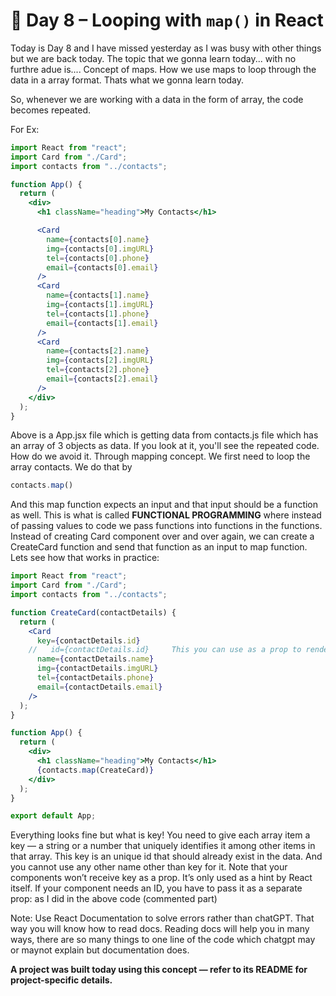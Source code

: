 # 📘 Day 8 – Looping with `map()` in React

Today is Day 8 and I have missed yesterday as I was busy with other things but we are back today. The topic that we gonna learn today... with no furthre adue is.... Concept of maps. How we use maps to loop through the data in a array format. Thats what we gonna learn today.

So, whenever we are working with a data in the form of array, the code becomes repeated.

For Ex: 

```jsx
import React from "react";
import Card from "./Card";
import contacts from "../contacts";

function App() {
  return (
    <div>
      <h1 className="heading">My Contacts</h1>

      <Card
        name={contacts[0].name}
        img={contacts[0].imgURL}
        tel={contacts[0].phone}
        email={contacts[0].email}
      />
      <Card
        name={contacts[1].name}
        img={contacts[1].imgURL}
        tel={contacts[1].phone}
        email={contacts[1].email}
      />
      <Card
        name={contacts[2].name}
        img={contacts[2].imgURL}
        tel={contacts[2].phone}
        email={contacts[2].email}
      />
    </div>
  );
}
```
Above is a App.jsx file which is getting data from contacts.js file which has an array of 3 objects as data. If you look at it, you'll see the repeated code. How do we avoid it. Through mapping concept.
We first need to loop the array contacts. We do that by 

```jsx
contacts.map()
```
And this map function expects an input and that input should be a function as well. This is what is called **FUNCTIONAL PROGRAMMING** where instead of passing values to code we pass functions into functions in the functions.
Instead of creating Card component over and over again, we can create a CreateCard function and send that function as an input to map function. Lets see how that works in practice:

```jsx
import React from "react";
import Card from "./Card";
import contacts from "../contacts";

function CreateCard(contactDetails) {
  return (
    <Card
      key={contactDetails.id}
    //   id={contactDetails.id}     This you can use as a prop to render the kay on the website
      name={contactDetails.name}
      img={contactDetails.imgURL}
      tel={contactDetails.phone}
      email={contactDetails.email}
    />
  );
}

function App() {
  return (
    <div>
      <h1 className="heading">My Contacts</h1>
      {contacts.map(CreateCard)}
    </div>
  );
}

export default App;

```
Everything looks fine but what is key! You need to give each array item a key — a string or a number that uniquely identifies it among other items in that array. This key is an unique id that should already exist in the data. And you cannot use any other name other than key for it. 
Note that your components won’t receive key as a prop. It’s only used as a hint by React itself. If your component needs an ID, you have to pass it as a separate prop: as I did in the above code (commented part)

Note: Use React Documentation to solve errors rather than chatGPT. That way you will know how to read docs. Reading docs will help you in many ways, there are so many things to one line of the code which chatgpt may or maynot explain but documentation does. 


**A project was built today using this concept — refer to its README for project-specific details.**